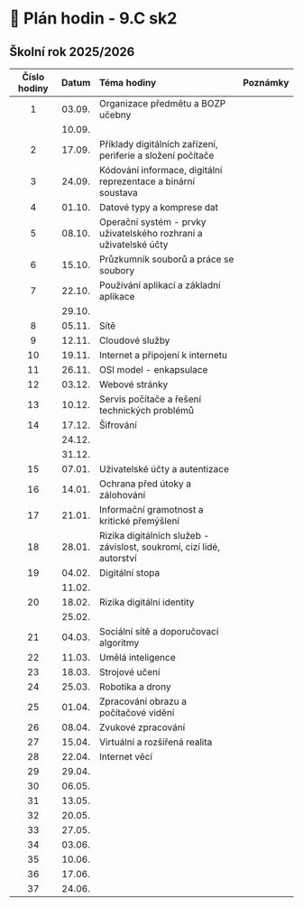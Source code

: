 # 📅 Plán hodin - 9.C sk2

## Školní rok 2025/2026

| Číslo hodiny | Datum  | Téma hodiny                                                           | Poznámky |
| :----------: | :----: | :-------------------------------------------------------------------- | :------- |
|      1       | 03.09. | Organizace předmětu a BOZP učebny                                     |          |
|              | 10.09. |                                                                       |          |
|      2       | 17.09. | Příklady digitálních zařízení, periferie a složení počítače           |          |
|      3       | 24.09. | Kódování informace, digitální reprezentace a binární soustava         |          |
|      4       | 01.10. | Datové typy a komprese dat                                            |          |
|      5       | 08.10. | Operační systém - prvky uživatelského rozhraní a uživatelské účty     |          |
|      6       | 15.10. | Průzkumník souborů a práce se soubory                                 |          |
|      7       | 22.10. | Používání aplikací a základní aplikace                                |          |
|              | 29.10. |                                                                       |          |
|      8       | 05.11. | Sítě                                                                  |          |
|      9       | 12.11. | Cloudové služby                                                       |          |
|      10      | 19.11. | Internet a připojení k internetu                                      |          |
|      11      | 26.11. | OSI model - enkapsulace                                               |          |
|      12      | 03.12. | Webové stránky                                                        |          |
|      13      | 10.12. | Servis počítače a řešení technických problémů                         |          |
|      14      | 17.12. | Šifrování                                                             |          |
|              | 24.12. |                                                                       |          |
|              | 31.12. |                                                                       |          |
|      15      | 07.01. | Uživatelské účty a autentizace                                        |          |
|      16      | 14.01. | Ochrana před útoky a zálohování                                       |          |
|      17      | 21.01. | Informační gramotnost a kritické přemýšlení                           |          |
|      18      | 28.01. | Rizika digitálních služeb - závislost, soukromí, cizí lidé, autorství |          |
|      19      | 04.02. | Digitální stopa                                                       |          |
|              | 11.02. |                                                                       |          |
|      20      | 18.02. | Rizika digitální identity                                             |          |
|              | 25.02. |                                                                       |          |
|      21      | 04.03. | Sociální sítě a doporučovací algoritmy                                |          |
|      22      | 11.03. | Umělá inteligence                                                     |          |
|      23      | 18.03. | Strojové učení                                                        |          |
|      24      | 25.03. | Robotika a drony                                                      |          |
|      25      | 01.04. | Zpracování obrazu a počítačové vidění                                 |          |
|      26      | 08.04. | Zvukové zpracování                                                    |          |
|      27      | 15.04. | Virtuální a rozšířená realita                                         |          |
|      28      | 22.04. | Internet věcí                                                         |          |
|      29      | 29.04. |                                                                       |          |
|      30      | 06.05. |                                                                       |          |
|      31      | 13.05. |                                                                       |          |
|      32      | 20.05. |                                                                       |          |
|      33      | 27.05. |                                                                       |          |
|      34      | 03.06. |                                                                       |          |
|      35      | 10.06. |                                                                       |          |
|      36      | 17.06. |                                                                       |          |
|      37      | 24.06. |                                                                       |          |
